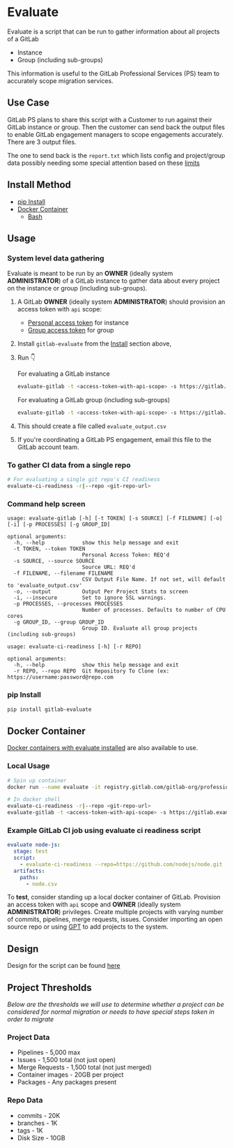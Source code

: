 # Evaluate

Evaluate is a script that can be run to gather information about all projects of a GitLab

- Instance
- Group (including sub-groups)

This information is useful to the GitLab Professional Services (PS) team to accurately scope migration services.

## Use Case

GitLab PS plans to share this script with a Customer to run against their GitLab instance or group. Then the customer can send back the output files to enable GitLab engagement managers to scope engagements accurately. There are 3 output files.

The one to send back is the `report.txt` which lists config and project/group data possibly needing some special attention based on these [limits](#project-thresholds)

## Install Method

- [pip Install](#pip-install)
- [Docker Container](#docker-container)
  - [Bash](#local-usage)

## Usage

### System level data gathering

Evaluate is meant to be run by an **OWNER** (ideally system **ADMINISTRATOR**) of a GitLab instance to gather data about every project on the instance or group (including sub-groups).

1. A GitLab **OWNER** (ideally system **ADMINISTRATOR**) should provision an access token with `api` scope:
   - [Personal access token](https://docs.gitlab.com/ee/user/profile/personal_access_tokens.html#create-a-personal-access-token) for instance
   - [Group access token](https://docs.gitlab.com/ee/user/group/settings/group_access_tokens.html#create-a-group-access-token-using-ui) for group
2. Install `gitlab-evaluate` from the [Install](#install) section above,
3. Run :point_down:

    For evaluating a GitLab instance

    ```bash
    evaluate-gitlab -t <access-token-with-api-scope> -s https://gitlab.example.com
    ```

    For evaluating a GitLab group (including sub-groups)

    ```bash
    evaluate-gitlab -t <access-token-with-api-scope> -s https://gitlab.example.com -g 42
    ```

4. This should create a file called `evaluate_output.csv`
5. If you're coordinating a GitLab PS engagement, email this file to the GitLab account team.

### To gather CI data from a single repo

```bash
# For evaluating a single git repo's CI readiness
evaluate-ci-readiness -r|--repo <git-repo-url>
```

### Command help screen

```text
usage: evaluate-gitlab [-h] [-t TOKEN] [-s SOURCE] [-f FILENAME] [-o] [-i] [-p PROCESSES] [-g GROUP_ID]

optional arguments:
  -h, --help            show this help message and exit
  -t TOKEN, --token TOKEN
                        Personal Access Token: REQ'd
  -s SOURCE, --source SOURCE
                        Source URL: REQ'd
  -f FILENAME, --filename FILENAME
                        CSV Output File Name. If not set, will default to 'evaluate_output.csv'
  -o, --output          Output Per Project Stats to screen
  -i, --insecure        Set to ignore SSL warnings.
  -p PROCESSES, --processes PROCESSES
                        Number of processes. Defaults to number of CPU cores
  -g GROUP_ID, --group GROUP_ID
                        Group ID. Evaluate all group projects (including sub-groups)
```

```text
usage: evaluate-ci-readiness [-h] [-r REPO]

optional arguments:
  -h, --help            show this help message and exit
  -r REPO, --repo REPO  Git Repository To Clone (ex: https://username:password@repo.com
```

### pip Install

```bash
pip install gitlab-evaluate
```

## Docker Container

[Docker containers with evaluate installed](https://gitlab.com/gitlab-org/professional-services-automation/tools/utilities/evaluate/container_registry) are also available to use.

### Local Usage

```bash
# Spin up container
docker run --name evaluate -it registry.gitlab.com/gitlab-org/professional-services-automation/tools/utilities/evaluate:latest /bin/bash

# In docker shell
evaluate-ci-readiness -r|--repo <git-repo-url>
evaluate-gitlab -t <access-token-with-api-scope> -s https://gitlab.example.com
```

### Example GitLab CI job using evaluate ci readiness script

```yaml
evaluate node-js:
  stage: test
  script:
    - evaluate-ci-readiness --repo=https://github.com/nodejs/node.git
  artifacts:
    paths:
      - node.csv
```

To **test**, consider standing up a local docker container of GitLab. Provision an access token with `api` scope and **OWNER** (ideally system **ADMINISTRATOR**) privileges. Create multiple projects with varying number of commits, pipelines, merge requests, issues. Consider importing an open source repo or using [GPT](https://gitlab.com/gitlab-org/quality/performance) to add projects to the system.

## Design

Design for the script can be found [here](https://gitlab.com/gitlab-com/customer-success/professional-services-group/ps-leadership-team/ps-practice-management/-/issues/83)

## Project Thresholds

_Below are the thresholds we will use to determine whether a project can be considered for normal migration or needs to have special steps taken in order to migrate_

### Project Data

- Pipelines - 5,000 max
- Issues - 1,500 total (not just open)
- Merge Requests - 1,500 total (not just merged)
- Container images - 20GB per project
- Packages - Any packages present

### Repo Data

- commits - 20K
- branches - 1K
- tags - 1K
- Disk Size - 10GB

